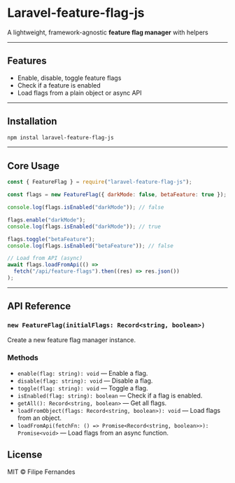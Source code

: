 # Laravel-feature-flag-js

A lightweight, framework-agnostic **feature flag manager** with helpers

---

## Features

- Enable, disable, toggle feature flags
- Check if a feature is enabled
- Load flags from a plain object or async API

---

## Installation

```bash
npm instal laravel-feature-flag-js
```

---

## Core Usage

```js
const { FeatureFlag } = require("laravel-feature-flag-js");

const flags = new FeatureFlag({ darkMode: false, betaFeature: true });

console.log(flags.isEnabled("darkMode")); // false

flags.enable("darkMode");
console.log(flags.isEnabled("darkMode")); // true

flags.toggle("betaFeature");
console.log(flags.isEnabled("betaFeature")); // false

// Load from API (async)
await flags.loadFromApi(() =>
  fetch("/api/feature-flags").then((res) => res.json())
);
```

---

## API Reference

### `new FeatureFlag(initialFlags: Record<string, boolean>)`

Create a new feature flag manager instance.

### Methods

- `enable(flag: string): void` — Enable a flag.
- `disable(flag: string): void` — Disable a flag.
- `toggle(flag: string): void` — Toggle a flag.
- `isEnabled(flag: string): boolean` — Check if a flag is enabled.
- `getAll(): Record<string, boolean>` — Get all flags.
- `loadFromObject(flags: Record<string, boolean>): void` — Load flags from an object.
- `loadFromApi(fetchFn: () => Promise<Record<string, boolean>>): Promise<void>` — Load flags from an async function.

## License

MIT © Filipe Fernandes
